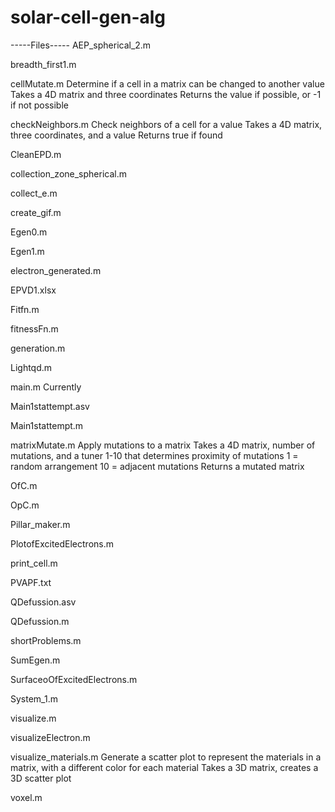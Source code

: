 # solar-cell-gen-alg

-----Files-----
AEP_spherical_2.m

breadth_first1.m

cellMutate.m
Determine if a cell in a matrix can be changed to another value
Takes a 4D matrix and three coordinates
Returns the value if possible, or -1 if not possible

checkNeighbors.m
Check neighbors of a cell for a value
Takes a 4D matrix, three coordinates, and a value
Returns true if found

CleanEPD.m

collection_zone_spherical.m

collect_e.m

create_gif.m

Egen0.m

Egen1.m

electron_generated.m

EPVD1.xlsx

Fitfn.m

fitnessFn.m

generation.m

Lightqd.m

main.m
Currently

Main1stattempt.asv

Main1stattempt.m

matrixMutate.m
Apply mutations to a matrix
Takes a 4D matrix, number of mutations, and a tuner 1-10 that determines proximity of mutations
1 = random arrangement
10 = adjacent mutations
Returns a mutated matrix

OfC.m

OpC.m

Pillar_maker.m

PlotofExcitedElectrons.m

print_cell.m

PVAPF.txt

QDefussion.asv

QDefussion.m

shortProblems.m

SumEgen.m

SurfaceoOfExcitedElectrons.m

System_1.m

visualize.m

visualizeElectron.m

visualize_materials.m
Generate a scatter plot to represent the materials in a matrix, with a different color for each material
Takes a 3D matrix, creates a 3D scatter plot

voxel.m
